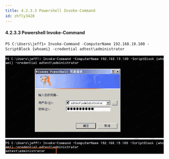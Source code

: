 ```yaml
---
title: 4.2.3.3 Powershell Invoke-Command
id: zhfly3428
---
```


#### 4.2.3.3 Powershell Invoke-Command

```
PS C:\Users\jeff1> Invoke-Command -ComputerName 192.168.19.100 -ScriptBlock {whoami} -credential adtest\administrator 
```

![image](../img/b2be9230bc441edf4ab630cf276230be.png)